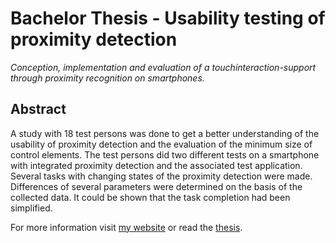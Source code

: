 # Bachelor Thesis - Usability testing of proximity detection
*Conception, implementation and evaluation of a touchinteraction-support through proximity recognition on smartphones.*

## Abstract 
A study with 18 test persons was done to get a better understanding of the usability of proximity detection and the evaluation of the minimum size of control elements. The test persons did two different tests on a smartphone with integrated proximity detection and the associated test application. Several tasks with changing states of the proximity detection were made. Differences of several parameters were determined on the basis of the collected data. It could be shown that the task completion had been simplified.

For more information visit [my website](https://jan-wolf.de/usability-testing-of-proximity-detection/) or read the [thesis](facharbeit.pdf).
